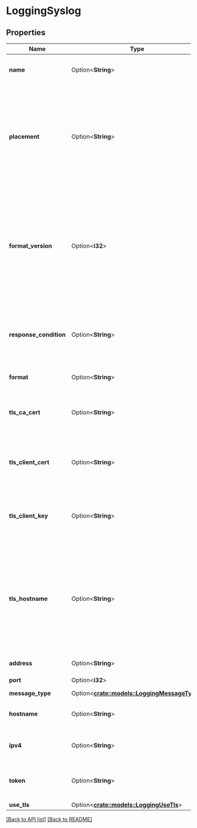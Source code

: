 # LoggingSyslog

## Properties

Name | Type | Description | Notes
------------ | ------------- | ------------- | -------------
**name** | Option<**String**> | The name for the real-time logging configuration. | 
**placement** | Option<**String**> | Where in the generated VCL the logging call should be placed. If not set, endpoints with `format_version` of 2 are placed in `vcl_log` and those with `format_version` of 1 are placed in `vcl_deliver`.  | 
**format_version** | Option<**i32**> | The version of the custom logging format used for the configured endpoint. The logging call gets placed by default in `vcl_log` if `format_version` is set to `2` and in `vcl_deliver` if `format_version` is set to `1`.  | [default to FormatVersion_v2]
**response_condition** | Option<**String**> | The name of an existing condition in the configured endpoint, or leave blank to always execute. | 
**format** | Option<**String**> | A Fastly [log format string](https://docs.fastly.com/en/guides/custom-log-formats). | [default to %h %l %u %t "%r" %&gt;s %b]
**tls_ca_cert** | Option<**String**> | A secure certificate to authenticate a server with. Must be in PEM format. | [default to null]
**tls_client_cert** | Option<**String**> | The client certificate used to make authenticated requests. Must be in PEM format. | [default to null]
**tls_client_key** | Option<**String**> | The client private key used to make authenticated requests. Must be in PEM format. | [default to null]
**tls_hostname** | Option<**String**> | The hostname to verify the server's certificate. This should be one of the Subject Alternative Name (SAN) fields for the certificate. Common Names (CN) are not supported. | [default to null]
**address** | Option<**String**> | A hostname or IPv4 address. | 
**port** | Option<**i32**> | The port number. | [default to 514]
**message_type** | Option<[**crate::models::LoggingMessageType**](LoggingMessageType.md)> |  | 
**hostname** | Option<**String**> | The hostname used for the syslog endpoint. | 
**ipv4** | Option<**String**> | The IPv4 address used for the syslog endpoint. | 
**token** | Option<**String**> | Whether to prepend each message with a specific token. | [default to null]
**use_tls** | Option<[**crate::models::LoggingUseTls**](LoggingUseTls.md)> |  | 

[[Back to API list]](../README.md#documentation-for-api-endpoints) [[Back to README]](../README.md)


